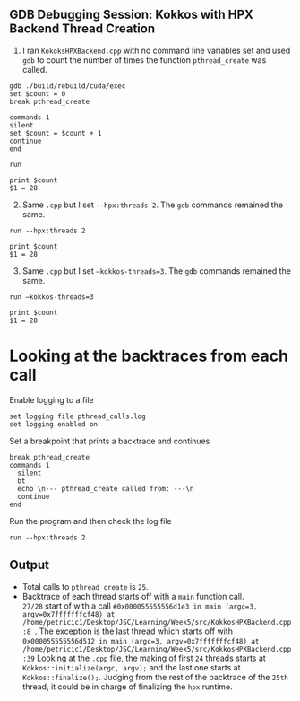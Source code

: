 ## GDB Debugging Session: Kokkos with HPX Backend Thread Creation

1. I ran `KokoksHPXBackend.cpp` with no command line variables set and used `gdb` to count the number of times the function `pthread_create` was called. 
```
gdb ./build/rebuild/cuda/exec
set $count = 0
break pthread_create
```
```
commands 1
silent
set $count = $count + 1
continue 
end
```
```
run
```
```
print $count
$1 = 28
```
2. Same `.cpp` but I set `--hpx:threads 2`. The `gdb` commands remained the same.
```
run --hpx:threads 2
```

```
print $count
$1 = 28
```
3. Same `.cpp` but I set `–kokkos-threads=3`. The `gdb` commands remained the same.
```
run –kokkos-threads=3
```

```
print $count
$1 = 28
```

# Looking at the backtraces from each call
Enable logging to a file
```
set logging file pthread_calls.log
set logging enabled on
```
Set a breakpoint that prints a backtrace and continues
```
break pthread_create  
commands 1
  silent
  bt
  echo \n--- pthread_create called from: ---\n
  continue
end
```

Run the program and then check the log file
```
run --hpx:threads 2
```
## Output
- Total calls to `pthread_create` is `25`. 
- Backtrace of each thread starts off with a `main` function call. \
`27/28` start of with a call `#0x000055555556d1e3 in main (argc=3, argv=0x7fffffffcf48) at /home/petricic1/Desktop/JSC/Learning/Week5/src/KokkosHPXBackend.cpp:8
`. The exception is the last thread which starts off with  \
`0x000055555556d512 in main (argc=3, argv=0x7fffffffcf48) at /home/petricic1/Desktop/JSC/Learning/Week5/src/KokkosHPXBackend.cpp:39`
Looking at the `.cpp` file, the making of first `24` threads starts at  `Kokkos::initialize(argc, argv);` and the last one starts at `Kokkos::finalize();`. Judging from the rest of the backtrace of the `25th`
 thread, it could be in charge of finalizing the `hpx` runtime. 